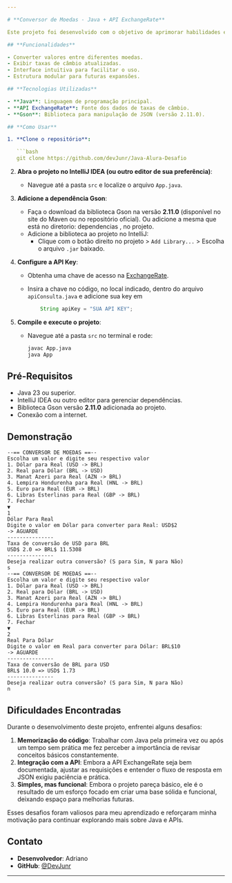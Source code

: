 ```yaml
---

# **Conversor de Moedas - Java + API ExchangeRate**

Este projeto foi desenvolvido com o objetivo de aprimorar habilidades em Java, aplicando conceitos de integração com APIs. A aplicação permite a conversão de moedas de forma simples, utilizando valores atualizados em tempo real obtidos através da API ExchangeRate.

## **Funcionalidades**  

- Converter valores entre diferentes moedas.  
- Exibir taxas de câmbio atualizadas.  
- Interface intuitiva para facilitar o uso.  
- Estrutura modular para futuras expansões.  

## **Tecnologias Utilizadas**  

- **Java**: Linguagem de programação principal.  
- **API ExchangeRate**: Fonte dos dados de taxas de câmbio.  
- **Gson**: Biblioteca para manipulação de JSON (versão 2.11.0).  

## **Como Usar**  

1. **Clone o repositório**:  

   ```bash  
   git clone https://github.com/devJunr/Java-Alura-Desafio
   ```

2. **Abra o projeto no IntelliJ IDEA (ou outro editor de sua preferência)**:  

   - Navegue até a pasta `src` e localize o arquivo `App.java`.  

3. **Adicione a dependência Gson**:  

   - Faça o download da biblioteca Gson na versão **2.11.0** (disponível no site do Maven ou no repositório oficial). Ou adicione a mesma que está no diretorio: dependencias , no projeto.  
   - Adicione a biblioteca ao projeto no IntelliJ:  
     - Clique com o botão direito no projeto > `Add Library...` > Escolha o arquivo `.jar` baixado.

4. **Configure a API Key**:  

   - Obtenha uma chave de acesso na [ExchangeRate](https://www.exchangerate-api.com).  

   - Insira a chave no código, no local indicado, dentro do arquivo `apiConsulta.java` e adicione sua key em 

     ```java
         String apiKey = "SUA API KEY";
     ```

5. **Compile e execute o projeto**:  

   - Navegue até a pasta `src` no terminal e rode:  

     ```bash  
     javac App.java  
     java App  
     ```

## **Pré-Requisitos**  

- Java 23 ou superior.  
- IntelliJ IDEA ou outro editor para gerenciar dependências.  
- Biblioteca Gson versão **2.11.0** adicionada ao projeto.  
- Conexão com a internet.  

## **Demonstração**  

```  
--== CONVERSOR DE MOEDAS ==--  
Escolha um valor e digite seu respectivo valor  
1. Dólar para Real (USD -> BRL)  
2. Real para Dólar (BRL -> USD)  
3. Manat Azeri para Real (AZN -> BRL)  
4. Lempira Hondurenha para Real (HNL -> BRL)  
5. Euro para Real (EUR -> BRL)  
6. Libras Esterlinas para Real (GBP -> BRL)  
7. Fechar  
▼  
1  
Dólar Para Real  
Digite o valor em Dólar para converter para Real: USD$2  
-> AGUARDE  
​---------------  
Taxa de conversão de USD para BRL  
USD$ 2.0 => BRL$ 11.5308  
​---------------  
Deseja realizar outra conversão? (S para Sim, N para Não)  
s  
--== CONVERSOR DE MOEDAS ==--  
Escolha um valor e digite seu respectivo valor  
1. Dólar para Real (USD -> BRL)  
2. Real para Dólar (BRL -> USD)  
3. Manat Azeri para Real (AZN -> BRL)  
4. Lempira Hondurenha para Real (HNL -> BRL)  
5. Euro para Real (EUR -> BRL)  
6. Libras Esterlinas para Real (GBP -> BRL)  
7. Fechar  
▼  
2  
Real Para Dólar  
Digite o valor em Real para converter para Dólar: BRL$10  
-> AGUARDE  
​---------------  
Taxa de conversão de BRL para USD  
BRL$ 10.0 => USD$ 1.73  
​---------------  
Deseja realizar outra conversão? (S para Sim, N para Não)  
n  
```

## **Dificuldades Encontradas**  

Durante o desenvolvimento deste projeto, enfrentei alguns desafios:  
1. **Memorização do código**: Trabalhar com Java pela primeira vez ou após um tempo sem prática me fez perceber a importância de revisar conceitos básicos constantemente.  
2. **Integração com a API**: Embora a API ExchangeRate seja bem documentada, ajustar as requisições e entender o fluxo de resposta em JSON exigiu paciência e prática.  
3. **Simples, mas funcional**: Embora o projeto pareça básico, ele é o resultado de um esforço focado em criar uma base sólida e funcional, deixando espaço para melhorias futuras.  

Esses desafios foram valiosos para meu aprendizado e reforçaram minha motivação para continuar explorando mais sobre Java e APIs.  



## **Contato**  

- **Desenvolvedor**: Adriano  
- **GitHub**: [@DevJunr](https://github.com/devjunr)  

---
```


